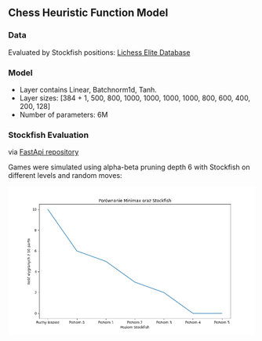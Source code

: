 ## Chess Heuristic Function Model 

### Data

Evaluated by Stockfish positions: [Lichess Elite Database](https://lichess.org/team/lichess-elite-database)

### Model

* Layer contains Linear, Batchnorm1d, Tanh.
* Layer sizes: [384 + 1, 500, 800, 1000, 1000, 1000, 1000, 800, 600, 400, 200, 128]
* Number of parameters: 6M

### Stockfish Evaluation

via [FastApi repository](https://github.com/skoda-octavia/chess-server)

Games were simulated using alpha-beta pruning depth 6 with Stockfish on different levels and random moves:

![](plots/stockfish_playout.png)



